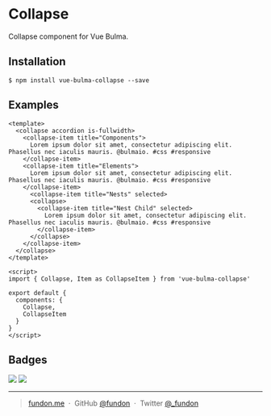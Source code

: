 # Collapse

Collapse component for Vue Bulma.


## Installation

```
$ npm install vue-bulma-collapse --save
```


## Examples

```vue
<template>
  <collapse accordion is-fullwidth>
    <collapse-item title="Components">
      Lorem ipsum dolor sit amet, consectetur adipiscing elit. Phasellus nec iaculis mauris. @bulmaio. #css #responsive
    </collapse-item>
    <collapse-item title="Elements">
      Lorem ipsum dolor sit amet, consectetur adipiscing elit. Phasellus nec iaculis mauris. @bulmaio. #css #responsive
    </collapse-item>
      <collapse-item title="Nests" selected>
      <collapse>
        <collapse-item title="Nest Child" selected>
          Lorem ipsum dolor sit amet, consectetur adipiscing elit. Phasellus nec iaculis mauris. @bulmaio. #css #responsive
        </collapse-item>
      </collapse>
    </collapse-item>
  </collapse>
</template>

<script>
import { Collapse, Item as CollapseItem } from 'vue-bulma-collapse'

export default {
  components: {
    Collapse,
    CollapseItem
  }
}
</script>
```


## Badges

![](https://img.shields.io/badge/license-MIT-blue.svg)
![](https://img.shields.io/badge/status-stable-green.svg)

---

> [fundon.me](https://fundon.me) &nbsp;&middot;&nbsp;
> GitHub [@fundon](https://github.com/fundon) &nbsp;&middot;&nbsp;
> Twitter [@_fundon](https://twitter.com/_fundon)
